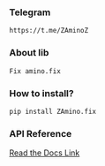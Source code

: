 ### Telegram
`https://t.me/ZAminoZ`
### About lib
`Fix amino.fix`
### How to install?
`pip install ZAmino.fix`
### API Reference
[Read the Docs Link](https://aminopy.readthedocs.io/en/latest/)